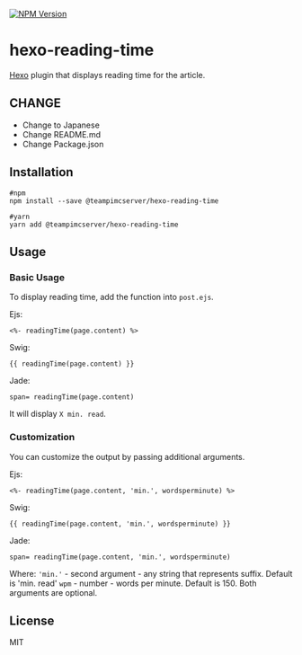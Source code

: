 [![NPM Version](https://img.shields.io/npm/v/%40teampimcserver%2Fhexo-reading-time.svg)](https://www.npmjs.com/package/%40teampimcserver%2Fhexo-reading-time)

# hexo-reading-time
[Hexo](https://hexo.io/) plugin that displays reading time for the article.

## CHANGE

- Change to Japanese
- Change README.md
- Change Package.json

## Installation

```shell
#npm
npm install --save @teampimcserver/hexo-reading-time

#yarn
yarn add @teampimcserver/hexo-reading-time
```

## Usage
### Basic Usage

To display reading time, add the function into `post.ejs`.

Ejs:
```
<%- readingTime(page.content) %>
```
Swig:
```
{{ readingTime(page.content) }}
```
Jade:
```
span= readingTime(page.content)
```

It will display `X min. read`.

### Customization

You can customize the output by passing additional arguments.

Ejs:
```
<%- readingTime(page.content, 'min.', wordsperminute) %>
```
Swig:
```
{{ readingTime(page.content, 'min.', wordsperminute) }}
```
Jade:
```
span= readingTime(page.content, 'min.', wordsperminute)
```

Where:
 `'min.'` - second argument - any string that represents suffix. Default is 'min. read'
 `wpm` - number - words per minute. Default is 150.
 Both arguments are optional.

## License
MIT
